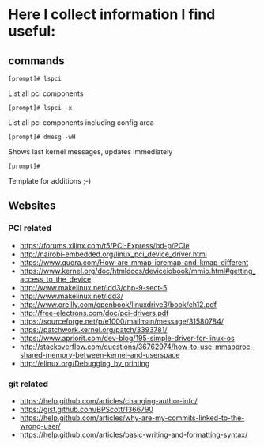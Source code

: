 # Here I collect information I find useful:

## commands
```
[prompt]# lspci
```
List all pci components

```
[prompt]# lspci -x
```

List all pci components including config area

```
[prompt]# dmesg -wH
```

Shows last kernel messages, updates immediately

```
[prompt]#
```
Template for additions ;-)

## Websites
### PCI related

* https://forums.xilinx.com/t5/PCI-Express/bd-p/PCIe
* http://nairobi-embedded.org/linux_pci_device_driver.html
* https://www.quora.com/How-are-mmap-ioremap-and-kmap-different
* https://www.kernel.org/doc/htmldocs/deviceiobook/mmio.html#getting_access_to_the_device
* http://www.makelinux.net/ldd3/chp-9-sect-5
* http://www.makelinux.net/ldd3/
* http://www.oreilly.com/openbook/linuxdrive3/book/ch12.pdf
* http://free-electrons.com/doc/pci-drivers.pdf
* https://sourceforge.net/p/e1000/mailman/message/31580784/
* https://patchwork.kernel.org/patch/3393781/
* https://www.apriorit.com/dev-blog/195-simple-driver-for-linux-os
* http://stackoverflow.com/questions/36762974/how-to-use-mmapproc-shared-memory-between-kernel-and-userspace
* http://elinux.org/Debugging_by_printing

### git related
* https://help.github.com/articles/changing-author-info/
* https://gist.github.com/BPScott/1366790
* https://help.github.com/articles/why-are-my-commits-linked-to-the-wrong-user/
* https://help.github.com/articles/basic-writing-and-formatting-syntax/

